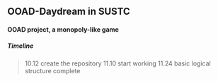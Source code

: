 ## OOAD-Daydream in SUSTC

#### OOAD project, a monopoly-like game 

##### Timeline

> 10.12 create the repository
> 11.10 start working
> 11.24 basic logical structure complete
